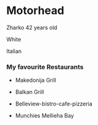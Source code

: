 # Motorhead

Zharko 42 years old 

White

Italian

### My favourite Restaurants

- Makedonija Grill

- Balkan Grill

- Belleview-bistro-cafe-pizzeria

- Munchies Mellieha Bay


